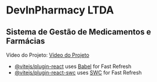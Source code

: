 # DevInPharmacy LTDA

## Sistema de Gestão de Medicamentos e Farmácias




Vídeo do Projeto:
[Vídeo do Projeto](https://modulo1-projeto-alvaro.vercel.app/)

- [@vitejs/plugin-react](https://github.com/vitejs/vite-plugin-react/blob/main/packages/plugin-react/README.md) uses [Babel](https://babeljs.io/) for Fast Refresh
- [@vitejs/plugin-react-swc](https://github.com/vitejs/vite-plugin-react-swc) uses [SWC](https://swc.rs/) for Fast Refresh
